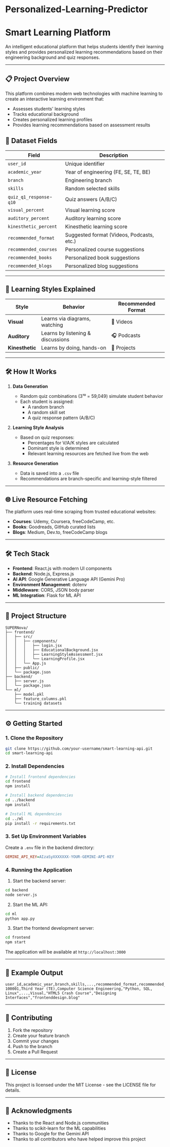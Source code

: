 # Personalized-Learning-Predictor
# Smart Learning Platform

An intelligent educational platform that helps students identify their learning styles and provides personalized learning recommendations based on their engineering background and quiz responses.

---

## 📋 Project Overview

This platform combines modern web technologies with machine learning to create an interactive learning environment that:
- Assesses students' learning styles
- Tracks educational background
- Creates personalized learning profiles
- Provides learning recommendations based on assessment results

## 🧮 Dataset Fields

| Field                    | Description                                 |
|--------------------------|---------------------------------------------|
| `user_id`               | Unique identifier                           |
| `academic_year`         | Year of engineering (FE, SE, TE, BE)        |
| `branch`                | Engineering branch                          |
| `skills`                | Random selected skills                      |
| `quiz_q1_response`-`q10`| Quiz answers (A/B/C)                        |
| `visual_percent`        | Visual learning score                       |
| `auditory_percent`      | Auditory learning score                     |
| `kinesthetic_percent`   | Kinesthetic learning score                  |
| `recommended_format`    | Suggested format (Videos, Podcasts, etc.)   |
| `recommended_courses`   | Personalized course suggestions             |
| `recommended_books`     | Personalized book suggestions               |
| `recommended_blogs`     | Personalized blog suggestions               |

---

## 🧠 Learning Styles Explained

| Style        | Behavior                        | Recommended Format |
|--------------|----------------------------------|---------------------|
| **Visual**   | Learns via diagrams, watching    | 🎥 Videos            |
| **Auditory** | Learns by listening & discussions| 🎧 Podcasts          |
| **Kinesthetic** | Learns by doing, hands-on     | 🧪 Projects           |

---

## 🛠️ How It Works

1. **Data Generation**
   - Random quiz combinations (3¹⁰ = 59,049) simulate student behavior
   - Each student is assigned:
     - A random branch
     - A random skill set
     - A quiz response pattern (A/B/C)

2. **Learning Style Analysis**
   - Based on quiz responses:
     - Percentages for V/A/K styles are calculated
     - Dominant style is determined
     - Relevant learning resources are fetched live from the web

3. **Resource Generation**
   - Data is saved into a `.csv` file
   - Recommendations are branch-specific and learning-style filtered

---

## 🌐 Live Resource Fetching

The platform uses real-time scraping from trusted educational websites:
- **Courses**: Udemy, Coursera, freeCodeCamp, etc.
- **Books**: Goodreads, GitHub curated lists
- **Blogs**: Medium, Dev.to, freeCodeCamp blogs

---

## 🛠️ Tech Stack

- **Frontend**: React.js with modern UI components
- **Backend**: Node.js, Express.js
- **AI API**: Google Generative Language API (Gemini Pro)
- **Environment Management**: dotenv
- **Middleware**: CORS, JSON body parser
- **ML Integration**: Flask for ML API

---

## 📁 Project Structure

```
SUPERNova/
├── frontend/
│   ├── src/
│   │   ├── components/
│   │   │   ├── login.jsx
│   │   │   ├── EducationalBackground.jsx
│   │   │   ├── LearningStyleAssessment.jsx
│   │   │   └── LearningProfile.jsx
│   │   └── App.js
│   ├── public/
│   └── package.json
├── backend/
│   ├── server.js
│   └── package.json
└── ml/
    ├── model.pkl
    ├── feature_columns.pkl
    └── training datasets
```

---

## ⚙️ Getting Started

### 1. Clone the Repository

```bash
git clone https://github.com/your-username/smart-learning-api.git
cd smart-learning-api
```

### 2. Install Dependencies

```bash
# Install frontend dependencies
cd frontend
npm install

# Install backend dependencies
cd ../backend
npm install

# Install ML dependencies
cd ../ml
pip install -r requirements.txt
```

### 3. Set Up Environment Variables

Create a `.env` file in the backend directory:

```ini
GEMINI_API_KEY=AIzaSyXXXXXXX-YOUR-GEMINI-API-KEY
```

### 4. Running the Application

1. Start the backend server:
```bash
cd backend
node server.js
```

2. Start the ML API:
```bash
cd ml
python app.py
```

3. Start the frontend development server:
```bash
cd frontend
npm start
```

The application will be available at `http://localhost:3000`

---

## 🧪 Example Output

```csv
user_id,academic_year,branch,skills,...,recommended_format,recommended_courses,recommended_books,recommended_blogs
100001,Third Year (TE),Computer Science Engineering,"Python, SQL, Linux",...,Visual,"HTML5 Crash Course","Designing Interfaces","frontenddesign.blog"
```

---

## 📝 Contributing

1. Fork the repository
2. Create your feature branch
3. Commit your changes
4. Push to the branch
5. Create a Pull Request

---

## 📄 License

This project is licensed under the MIT License - see the LICENSE file for details.

---

## 🙏 Acknowledgments

- Thanks to the React and Node.js communities
- Thanks to scikit-learn for the ML capabilities
- Thanks to Google for the Gemini API
- Thanks to all contributors who have helped improve this project
